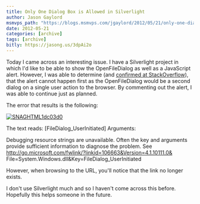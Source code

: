 ```yaml
---
title: Only One Dialog Box is Allowed in Silverlight
author: Jason Gaylord
msmvps_path: "https://blogs.msmvps.com/jgaylord/2012/05/21/only-one-dialog-box-is-allowed-in-silverlight/"
date: 2012-05-21
categories: [archive]
tags: [archive]
bitly: https://jasong.us/3dpAi2o
---
```


Today I came across an interesting issue. I have a Silverlight project in which I'd like to be able to show the OpenFileDialog as well as a JavaScript alert. However, I was able to determine (and [](http://stackoverflow.com/questions/1391579/simple-silverlight-open-file-dialog-errors)[confirmed at StackOverflow](http://jasong.us/K5YwgF)), that the alert cannot happen first as the OpenFileDialog would be a second dialog on a single user action to the browser. By commenting out the alert, I was able to continue just as planned.

The error that results is the following:

[![SNAGHTML1dc03d0](http://jasongaylord.com/Media/Default/Windows-Live-Writer/Only-One-Dialog-Box-is-Allowed-in-Silver_F1D0/SNAGHTML1dc03d0_thumb.png "SNAGHTML1dc03d0")](http://jasongaylord.com/Media/Default/Windows-Live-Writer/Only-One-Dialog-Box-is-Allowed-in-Silver_F1D0/SNAGHTML1dc03d0.png)

The text reads: \[FileDialog\_UserInitiated\] Arguments:

Debugging resource strings are unavailable. Often the key and arguments provide sufficient information to diagnose the problem. See http://go.microsoft.com/fwlink/?linkid=106663&Version=4.1.10111.0& File=System.Windows.dll&Key=FileDialog\_UserInitiated

However, when browsing to the URL, you'll notice that the link no longer exists.

I don't use Silverlight much and so I haven't come across this before. Hopefully this helps someone in the future.